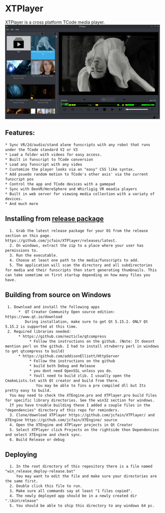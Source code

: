 # XTPlayer
XTPlayer is a cross platform TCode media player. 
![Main window](/main.jpg)

## Features: 
    * Sync VR/2d/audio/stand alone funscripts with any robot that runs under the TCode standard V2 or V3 
    * Load a folder with videos for easy access.
    * Built in funscript to TCode conversion
    * Load any funscript with any video
    * Customize the player looks via an "easy" CSS like syntax.
    * Add psuedo random motion to TCode's other axis' via the current funscript pos
    * Control the app and TCode devices with a gamepad
    * Sync with DeoVR/HereSphere and Whirligig VR meadia players
    * Built in web server for viewing media collection with a variaty of devices.
    * And much more
    
## Installing from [release package](https://github.com/jcfain/XTPlayer/releases/latest)
      1. Grab the latest release package for your OS from the release section on this page. https://github.com/jcfain/XTPlayer/releases/latest.
      2. On windows, extract the zip to a place where your user has permissions to.
      3. Run the executable.
      4. Choose at least one path to the media/funscripts to add.
      5. The application will scan the directory and all subdirectories for media and their funscripts then start generating thumbnails. This can take sometime on first startup depending on how many files you have.

## Building from source on Windows
     1. Download and install the following apps
          *  QT Creator Community Open source edition: https://www.qt.io/download 
             During installation, make sure to get Qt 5.15.2. ONLY Qt 5.15.2 is supported at this time.
     2. Required libraries needed:
          * https://github.com/nezticle/qtcompress
               * Follow the instructions on the github. (Note: It doesnt mention perl on the github. I had to install strwberry perl in windows to get qtcompress to build)
          * https://github.com/addisonElliott/HttpServer
               * Follow the instructions on the github
               * build both Debug and Release
               * you dont need OpenSSL unless you do.
               * Youll need to build zlib. I usually open the CmakeLists.txt with Qt creator and build from there. 
                  You may be able to fins a pre compiled dll but Its pretty easy to build.
      You may need to check the XTEngine.pro and XTPlayer.pro build files for specific library directories. See the win32 section for windows.
      If you have trouble building these I added a couple files in the "dependencies" directory of this repo for reminders.
      3. Clone/download XTPlayer https://github.com/jcfain/XTPlayer/ and XTEngine https://github.com/jcfain/XTEngine/ source 
      4. Open the XTEngine and XTPlayer projects in Qt Creator
      5. Select XTPlayer click Projects on the rightside then Dependencies and select XTEngine and check sync.
      6. Build Release or debug
          
 ## Deploying
      1. In the root directory of this repository there is a file named "win_release_deploy-release.bat"
         You may want to edit the file and make sure your directories are the same first.
      2. Double click this file to run.
      3. Make sure all commands say at least "1 files copied".
      4. The newly deployed app should be in a newly created dir ".\bin\release"
      5. You should be able to ship this directory to any windows 64 pc.
    


